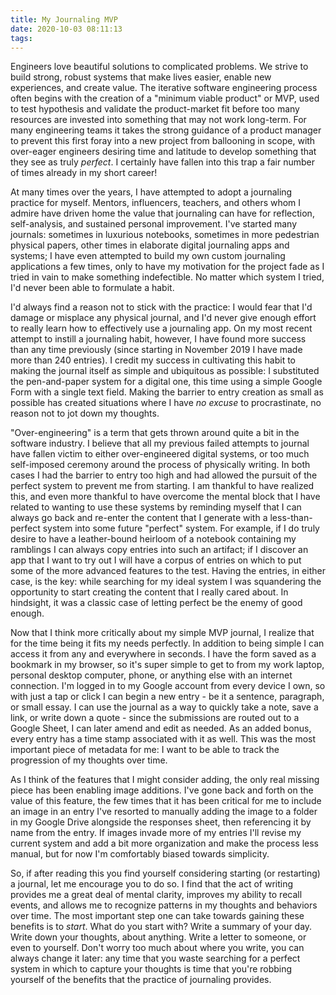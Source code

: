 ```yaml
---
title: My Journaling MVP
date: 2020-10-03 08:11:13
tags:
---
```


Engineers love beautiful solutions to complicated problems. We strive to build strong, robust systems that make lives easier, enable new experiences, and create value. The iterative software engineering process often begins with the creation of a "minimum viable product" or MVP, used to test hypothesis and validate the product-market fit before too many resources are invested into something that may not work long-term. For many engineering teams it takes the strong guidance of a product manager to prevent this first foray into a new project from ballooning in scope, with over-eager engineers desiring time and latitude to develop something that they see as truly _perfect_. I certainly have fallen into this trap a fair number of times already in my short career!

At many times over the years, I have attempted to adopt a journaling practice for myself. Mentors, influencers, teachers, and others whom I admire have driven home the value that journaling can have for reflection, self-analysis, and sustained personal improvement. I've started many journals: sometimes in luxurious notebooks, sometimes in more pedestrian physical papers, other times in elaborate digital journaling apps and systems; I have even attempted to build my own custom journaling applications a few times, only to have my motivation for the project fade as I tried in vain to make something indefectible. No matter which system I tried, I'd never been able to formulate a habit. 

I'd always find a reason not to stick with the practice: I would fear that I'd damage or misplace any physical journal, and I'd never give enough effort to really learn how to effectively use a journaling app. On my most recent attempt to instill a journaling habit, however, I have found more success than any time previously (since starting in November 2019 I have made more than 240 entries). I credit my success in cultivating this habit to making the journal itself as simple and ubiquitous as possible: I substituted the pen-and-paper system for a digital one, this time using a simple Google Form with a single text field. Making the barrier to entry creation as small as possible has created situations where I have *no excuse* to procrastinate, no reason not to jot down my thoughts.

"Over-engineering" is a term that gets thrown around quite a bit in the software industry. I believe that all my previous failed attempts to journal have fallen victim to either over-engineered digital systems, or too much self-imposed ceremony around the process of physically writing. In both cases I had the barrier to entry too high and had allowed the pursuit of the perfect system to prevent me from starting. I am thankful to have realized this, and even more thankful to have overcome the mental block that I have related to wanting to use these systems by reminding myself that I can always go back and re-enter the content that I generate with a less-than-perfect system into some future "perfect" system. For example, if I do truly desire to have a leather-bound heirloom of a notebook containing my ramblings I can always copy entries into such an artifact; if I discover an app that I want to try out I will have a corpus of entries on which to put some of the more advanced features to the test. Having the entries, in either case, is the key: while searching for my ideal system I was squandering the opportunity to start creating the content that I really cared about. In hindsight, it was a classic case of letting perfect be the enemy of good enough.

Now that I think more critically about my simple MVP journal, I realize that for the time being it fits my needs perfectly. In addition to being simple I can access it from any and everywhere in seconds. I have the form saved as a bookmark in my browser, so it's super simple to get to from my work laptop, personal desktop computer, phone, or anything else with an internet connection. I'm logged in to my Google account from every device I own, so with just a tap or click I can begin a new entry - be it a sentence, paragraph, or small essay. I can use the journal as a way to quickly take a note, save a link, or write down a quote - since the submissions are routed out to a Google Sheet, I can later amend and edit as needed. As an added bonus, every entry has a time stamp associated with it as well. This was the most important piece of metadata for me: I want to be able to track the progression of my thoughts over time.

As I think of the features that I might consider adding, the only real missing piece has been enabling image additions. I've gone back and forth on the value of this feature, the few times that it has been critical for me to include an image in an entry I've resorted to manually adding the image to a folder in my Google Drive alongside the responses sheet, then referencing it by name from the entry. If images invade more of my entries I'll revise my current system and add a bit more organization and make the process less manual, but for now I'm comfortably biased towards simplicity.

So, if after reading this you find yourself considering starting (or restarting) a journal, let me encourage you to do so. I find that the act of writing provides me a great deal of mental clarity, improves my ability to recall events, and allows me to recognize patterns in my thoughts and behaviors over time. The most important step one can take towards gaining these benefits is to _start_. What do you start with? Write a summary of your day. Write down your thoughts, about anything. Write a letter to someone, or even to yourself. Don't worry too much about where you write, you can always change it later: any time that you waste searching for a perfect system in which to capture your thoughts is time that you're robbing yourself of the benefits that the practice of journaling provides.

